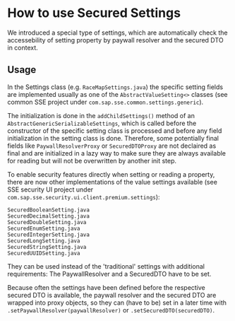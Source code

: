 # How to use Secured Settings

We introduced a special type of settings, which are automatically check the accessebility of setting property by paywall resolver and the secured DTO in context.

## Usage

In the Settings class (e.g. ``RaceMapSettings.java``) the specific setting fields are implemented usually as one of the ``AbstractValueSetting<>`` classes (see common SSE project under ``com.sap.sse.common.settings.generic``). 

The initialization is done in the ``addChildSettings()`` method of an ``AbstractGenericSerializableSettings``, which is called before the constructor of the specific setting class is processed and before any field initialization in the setting class is done. Therefore, some potentially final fields like ``PaywallResolverProxy`` or ``SecuredDTOProxy`` are not declaired as final and are initialized in a lazy way to make sure they are always available for reading but will not be overwritten by another init step.

To enable security features directly when setting or reading a property, there are now other implementations of the value settings available (see SSE security UI project under ``com.sap.sse.security.ui.client.premium.settings``):
	
	SecuredBooleanSetting.java
	SecuredDecimalSetting.java
	SecuredDoubleSetting.java
	SecuredEnumSetting.java
	SecuredIntegerSetting.java
	SecuredLongSetting.java
	SecuredStringSetting.java
	SecuredUUIDSetting.java
	
They can be used instead of the 'traditional' settings with additional requirements: The PaywallResolver and a SecuredDTO have to be set.

Because often the settings have been defined before the respective secured DTO is available, the paywall resolver and the secured DTO are wrapped into proxy objects, so they can (have to be) set in a later time with ``.setPaywallResolver(paywallResolver)`` or ``.setSecuredDTO(securedDTO)``.

